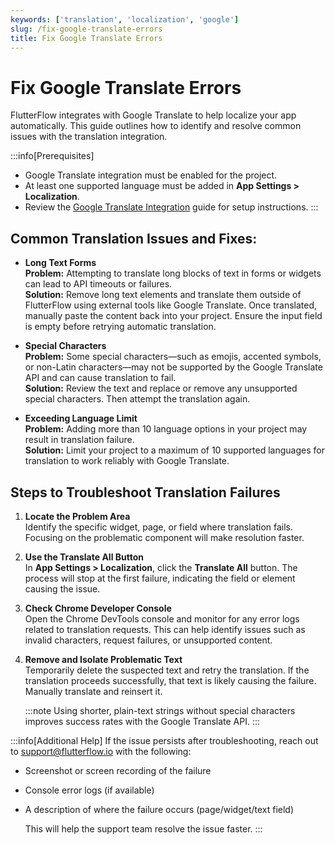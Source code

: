 ```yaml
---
keywords: ['translation', 'localization', 'google']
slug: /fix-google-translate-errors
title: Fix Google Translate Errors
---
```


# Fix Google Translate Errors

FlutterFlow integrates with Google Translate to help localize your app automatically. This guide outlines how to identify and resolve common issues with the translation integration.

:::info[Prerequisites]
- Google Translate integration must be enabled for the project.
- At least one supported language must be added in **App Settings > Localization**.
- Review the [Google Translate Integration](/concepts/localization/#add-multi-language-support) guide for setup instructions.
:::

## Common Translation Issues and Fixes:

- **Long Text Forms**  
   **Problem:** Attempting to translate long blocks of text in forms or widgets can lead to API timeouts or failures.  
   **Solution:** Remove long text elements and translate them outside of FlutterFlow using external tools like Google Translate. Once translated, manually paste the content back into your project. Ensure the input field is empty before retrying automatic translation.

- **Special Characters**  
   **Problem:** Some special characters—such as emojis, accented symbols, or non-Latin characters—may not be supported by the Google Translate API and can cause translation to fail.  
   **Solution:** Review the text and replace or remove any unsupported special characters. Then attempt the translation again.

- **Exceeding Language Limit**  
   **Problem:** Adding more than 10 language options in your project may result in translation failure.  
   **Solution:** Limit your project to a maximum of 10 supported languages for translation to work reliably with Google Translate.

## Steps to Troubleshoot Translation Failures

1. **Locate the Problem Area**  
   Identify the specific widget, page, or field where translation fails. Focusing on the problematic component will make resolution faster.

2. **Use the Translate All Button**  
   In **App Settings > Localization**, click the **Translate All** button. The process will stop at the first failure, indicating the field or element causing the issue.

3. **Check Chrome Developer Console**  
   Open the Chrome DevTools console and monitor for any error logs related to translation requests. This can help identify issues such as invalid characters, request failures, or unsupported content.

4. **Remove and Isolate Problematic Text**  
   Temporarily delete the suspected text and retry the translation. If the translation proceeds successfully, that text is likely causing the failure. Manually translate and reinsert it.

   :::note
   Using shorter, plain-text strings without special characters improves success rates with the Google Translate API.
   :::

:::info[Additional Help]
If the issue persists after troubleshooting, reach out to [support@flutterflow.io](mailto:support@flutterflow.io) with the following:

   - Screenshot or screen recording of the failure
   - Console error logs (if available)
   - A description of where the failure occurs (page/widget/text field)

      This will help the support team resolve the issue faster.
:::


